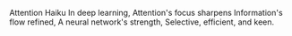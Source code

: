 Attention Haiku
In deep learning,
Attention's focus sharpens
Information's flow refined,
A neural network's strength,
Selective, efficient, and keen.
